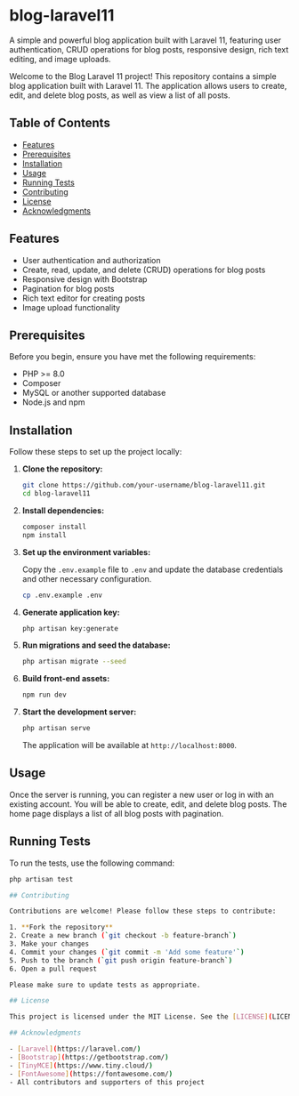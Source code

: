 # blog-laravel11

A simple and powerful blog application built with Laravel 11, featuring user authentication, CRUD operations for blog posts, responsive design, rich text editing, and image uploads.

Welcome to the Blog Laravel 11 project! This repository contains a simple blog application built with Laravel 11. The application allows users to create, edit, and delete blog posts, as well as view a list of all posts.

## Table of Contents

- [Features](#features)
- [Prerequisites](#prerequisites)
- [Installation](#installation)
- [Usage](#usage)
- [Running Tests](#running-tests)
- [Contributing](#contributing)
- [License](#license)
- [Acknowledgments](#acknowledgments)

## Features

- User authentication and authorization
- Create, read, update, and delete (CRUD) operations for blog posts
- Responsive design with Bootstrap
- Pagination for blog posts
- Rich text editor for creating posts
- Image upload functionality

## Prerequisites

Before you begin, ensure you have met the following requirements:

- PHP >= 8.0
- Composer
- MySQL or another supported database
- Node.js and npm

## Installation

Follow these steps to set up the project locally:

1. **Clone the repository:**

    ```bash
    git clone https://github.com/your-username/blog-laravel11.git
    cd blog-laravel11
    ```

2. **Install dependencies:**

    ```bash
    composer install
    npm install
    ```

3. **Set up the environment variables:**

    Copy the `.env.example` file to `.env` and update the database credentials and other necessary configuration.

    ```bash
    cp .env.example .env
    ```

4. **Generate application key:**

    ```bash
    php artisan key:generate
    ```

5. **Run migrations and seed the database:**

    ```bash
    php artisan migrate --seed
    ```

6. **Build front-end assets:**

    ```bash
    npm run dev
    ```

7. **Start the development server:**

    ```bash
    php artisan serve
    ```

    The application will be available at `http://localhost:8000`.

## Usage

Once the server is running, you can register a new user or log in with an existing account. You will be able to create, edit, and delete blog posts. The home page displays a list of all blog posts with pagination.

## Running Tests

To run the tests, use the following command:

```bash
php artisan test

## Contributing

Contributions are welcome! Please follow these steps to contribute:

1. **Fork the repository**
2. Create a new branch (`git checkout -b feature-branch`)
3. Make your changes
4. Commit your changes (`git commit -m 'Add some feature'`)
5. Push to the branch (`git push origin feature-branch`)
6. Open a pull request

Please make sure to update tests as appropriate.

## License

This project is licensed under the MIT License. See the [LICENSE](LICENSE) file for more information.

## Acknowledgments

- [Laravel](https://laravel.com/)
- [Bootstrap](https://getbootstrap.com/)
- [TinyMCE](https://www.tiny.cloud/)
- [FontAwesome](https://fontawesome.com/)
- All contributors and supporters of this project
